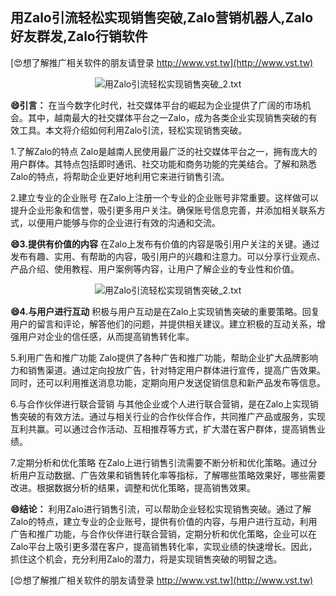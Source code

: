 ## **用Zalo引流轻松实现销售突破,Zalo营销机器人,Zalo好友群发,Zalo行销软件**

[😍想了解推广相关软件的朋友请登录 http://www.vst.tw](http://www.vst.tw)

 <center><img src="https://vst.tw/MP4/tuiguang/png/1.png" alt="用Zalo引流轻松实现销售突破_2.txt"></center>

**😄引言：**
在当今数字化时代，社交媒体平台的崛起为企业提供了广阔的市场机会。其中，越南最大的社交媒体平台之一Zalo，成为各类企业实现销售突破的有效工具。本文将介绍如何利用Zalo引流，轻松实现销售突破。

1.了解Zalo的特点
Zalo是越南人民使用最广泛的社交媒体平台之一，拥有庞大的用户群体。其特点包括即时通讯、社交功能和商务功能的完美结合。了解和熟悉Zalo的特点，将帮助企业更好地利用它来进行销售引流。

2.建立专业的企业账号
在Zalo上注册一个专业的企业账号非常重要。这样做可以提升企业形象和信誉，吸引更多用户关注。确保账号信息完善，并添加相关联系方式，以便用户能够与你的企业进行有效的沟通和交流。

**😄3.提供有价值的内容**
在Zalo上发布有价值的内容是吸引用户关注的关键。通过发布有趣、实用、有帮助的内容，吸引用户的兴趣和注意力。可以分享行业观点、产品介绍、使用教程、用户案例等内容，让用户了解企业的专业性和价值。

 <center><img src="https://vst.tw/MP4/tuiguang/png/5.png" alt="用Zalo引流轻松实现销售突破_2.txt"></center>

**😄4.与用户进行互动**
积极与用户互动是在Zalo上实现销售突破的重要策略。回复用户的留言和评论，解答他们的问题，并提供相关建议。建立积极的互动关系，增强用户对企业的信任感，从而提高销售转化率。

5.利用广告和推广功能
Zalo提供了各种广告和推广功能，帮助企业扩大品牌影响力和销售渠道。通过定向投放广告，针对特定用户群体进行宣传，提高广告效果。同时，还可以利用推送消息功能，定期向用户发送促销信息和新产品发布等信息。

6.与合作伙伴进行联合营销
与其他企业或个人进行联合营销，是在Zalo上实现销售突破的有效方法。通过与相关行业的合作伙伴合作，共同推广产品或服务，实现互利共赢。可以通过合作活动、互相推荐等方式，扩大潜在客户群体，提高销售业绩。

7.定期分析和优化策略
在Zalo上进行销售引流需要不断分析和优化策略。通过分析用户互动数据、广告效果和销售转化率等指标，了解哪些策略效果好，哪些需要改进。根据数据分析的结果，调整和优化策略，提高销售效果。

**😄结论：**
利用Zalo进行销售引流，可以帮助企业轻松实现销售突破。通过了解Zalo的特点，建立专业的企业账号，提供有价值的内容，与用户进行互动，利用广告和推广功能，与合作伙伴进行联合营销，定期分析和优化策略，企业可以在Zalo平台上吸引更多潜在客户，提高销售转化率，实现业绩的快速增长。因此，抓住这个机会，充分利用Zalo的潜力，将是实现销售突破的明智之选。

[😍想了解推广相关软件的朋友请登录 http://www.vst.tw](http://www.vst.tw)



